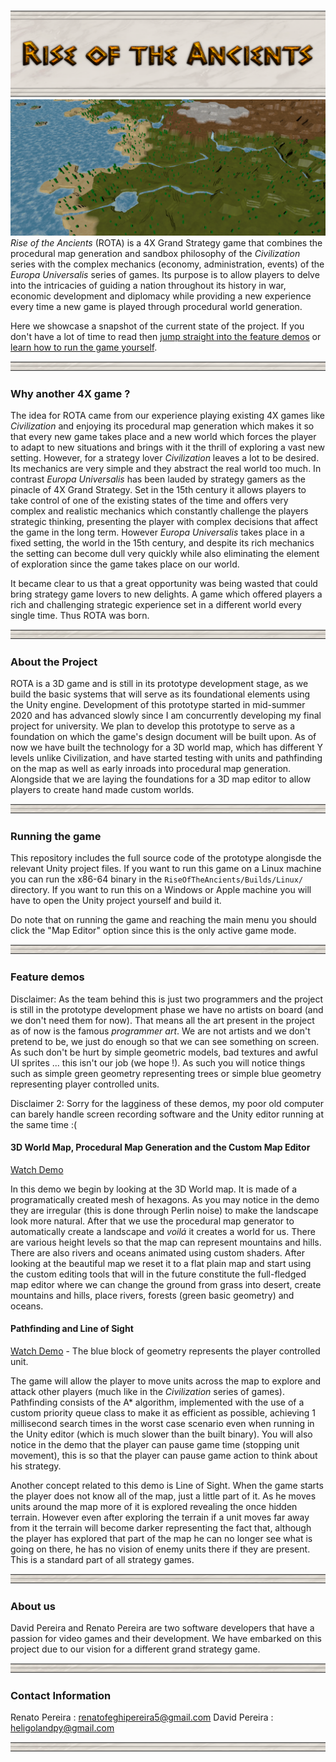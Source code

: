 ![](./readmeRes/title_panel.png)
![](./readmeRes/screenshot_fertileCoast.png "A fertile coastline in a randomly generated world")
*Rise of the Ancients* (ROTA) is a 4X Grand Strategy game that combines the procedural map generation and sandbox philosophy of the *Civilization* series with the complex mechanics (economy, administration, events) of the *Europa Universalis* series of games. Its purpose is to allow players to delve into the intricacies of guiding a nation throughout its history in war, economic development and diplomacy while providing a new experience every time a new game is played through procedural world generation.

Here we showcase a snapshot of the current state of the project. If you don't have a lot of time to read then [jump straight into the feature demos](#feature-demos) or [learn how to run the game yourself](#running-the-game).

![](./readmeRes/separator.png)

### Why another 4X game ?

The idea for ROTA came from our experience playing existing 4X games like *Civilization* and enjoying its procedural map generation which makes it so that every new game takes place and a new world which forces the player to adapt to new situations and brings with it the thrill of exploring a vast new setting. However, for a strategy lover *Civilization* leaves a lot to be desired. Its mechanics are very simple and they abstract the real world too much. In contrast *Europa Universalis* has been lauded by strategy gamers as the pinacle of 4X Grand Strategy. Set in the 15th century it allows players to take control of one of the existing states of the time and offers very complex and realistic mechanics which constantly challenge the players strategic thinking, presenting the player with complex decisions that affect the game in the long term. However *Europa Universalis* takes place in a fixed setting, the world in the 15th century, and despite its rich mechanics the setting can become dull very quickly while also eliminating the element of exploration since the game takes place on our world.

It became clear to us that a great opportunity was being wasted that could bring strategy game lovers to new delights. A game which offered players a rich and challenging strategic experience set in a different world every single time. Thus ROTA was born.

![](./readmeRes/separator.png)

### About the Project

ROTA is a 3D game and is still in its prototype development stage, as we build the basic systems that will serve as its foundational elements using the Unity engine. Development of this prototype started in mid-summer 2020 and has advanced slowly since I am concurrently developing my final project for university. We plan to develop this prototype to serve as a foundation on which the game's design document will be built upon. As of now we have built the technology for a 3D world map, which has different Y levels unlike Civilization, and have started testing with units and pathfinding on the map as well as early inroads into procedural map generation. Alongside that we are laying the foundations for a 3D map editor to allow players to create hand made custom worlds.

![](./readmeRes/separator.png)

### Running the game

This repository includes the full source code of the prototype alongisde the relevant Unity project files. If you want to run this game on a Linux machine you can run the x86-64 binary in the ```RiseOfTheAncients/Builds/Linux/``` directory. If you want to run this on a Windows or Apple machine you will have to open the Unity project yourself and build it. 

Do note that on running the game and reaching the main menu you should click the "Map Editor" option since this is the only active game mode.

![](./readmeRes/separator.png)

### Feature demos

Disclaimer: As the team behind this is just two programmers and the project is still in the prototype development phase we have no artists on board (and we don't need them for now). That means all the art present in the project as of now is the famous *programmer art*. We are not artists and we don't pretend to be, we just do enough so that we can see something on screen. As such don't be hurt by simple geometric models, bad textures and awful UI sprites ... this isn't our job (we hope !). As such you will notice things such as simple green geometry representing trees or simple blue geometry representing player controlled units.

Disclaimer 2: Sorry for the lagginess of these demos, my poor old computer can barely handle screen recording software and the Unity editor running at the same time :(

#### 3D World Map, Procedural Map Generation and the Custom Map Editor
[Watch Demo](https://streamable.com/6h0jtq)

In this demo we begin by looking at the 3D World map. It is made of a programatically created mesh of hexagons. As you may notice in the demo they are irregular (this is done through Perlin noise) to make the landscape look more natural. After that we use the procedural map generator to automatically create a landscape and *voilá* it creates a world for us. There are various height levels so that the map can represent mountains and hills. There are also rivers and oceans animated using custom shaders. After looking at the beautiful map we reset it to a flat plain map and start using the custom editing tools that will in the future constitute the full-fledged map editor where we can change the ground from grass into desert, create mountains and hills, place rivers, forests (green basic geometry) and oceans. 

#### Pathfinding and Line of Sight
[Watch Demo](https://streamable.com/er3ccf) - The blue block of geometry represents the player controlled unit.

The game will allow the player to move units across the map to explore and attack other players (much like in the *Civilization* series of games). Pathfinding consists of the A* algorithm, implemented with the use of a custom priority queue class to make it as efficient as possible, achieving 1 millisecond search times in the worst case scenario even when running in the Unity editor (which is much slower than the built binary). You will also notice in the demo that the player can pause game time (stopping unit movement), this is so that the player can pause game action to think about his strategy.

Another concept related to this demo is Line of Sight. When the game starts the player does not know all of the map, just a little part of it. As he moves units around the map more of it is explored revealing the once hidden terrain. However even after exploring the terrain if a unit moves far away from it the terrain will become darker representing the fact that, although the player has explored that part of the map he can no longer see what is going on there, he has no vision of enemy units there if they are present. This is a standard part of all strategy games.

![](./readmeRes/separator.png)

### About us

David Pereira and Renato Pereira are two software developers that have a passion for video games and their development. We have embarked on this project due to our vision for a different grand strategy game.

![](./readmeRes/separator.png)

### Contact Information

Renato Pereira : renatofeghipereira5@gmail.com
David Pereira : heligolandpy@gmail.com

![](./readmeRes/separator.png)
